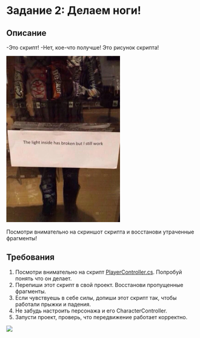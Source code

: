 # Задание 2: Делаем ноги!

## Описание

-Это скрипт! 
-Нет, кое-что получше! Это рисунок скрипта!

<img src="https://github.com/copetonrob/YP_Unity_M3_W1/blob/main/img/meme1.png" width="300"/>

Посмотри внимательно на скриншот скрипта и восстанови утраченные фрагменты!

## Требования

1. Посмотри внимательно на скрипт [PlayerController.cs](/PlayerController.cs). Попробуй понять что он делает.
2. Перепиши этот скрипт в свой проект. Восстанови пропущенные фрагменты.
3. Если чувствуешь в себе силы, допиши этот скрипт так, чтобы работали прыжки и падения.
4. Не забудь настроить персонажа и его CharacterController.
5. Запусти проект, проверь, что передвижение работает корректно.

<img src="https://github.com/copetonrob/YP_Unity_M3_W1/blob/main/img/script2.png"/>

